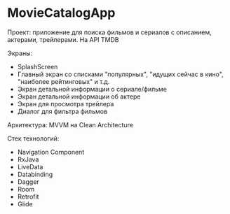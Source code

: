 # MovieCatalogApp
Проект: приложение для поиска фильмов и сериалов с описанием, актерами, трейлерами. На API TMDB

Экраны: 
  - SplashScreen
  - Главный экран со списками "популярных", "идущих сейчас в кино", "наиболее рейтинговых" и т.д.
  - Экран детальной информации о сериале/фильме
  - Экран детальной информации об актере
  - Экран для просмотра трейлера
  - Диалог для фильтра фильмов

Архитектура: MVVM на Clean Architecture

Стек технологий:
  - Navigation Component
  - RxJava
  - LiveData
  - Databinding
  - Dagger
  - Room
  - Retrofit
  - Glide
